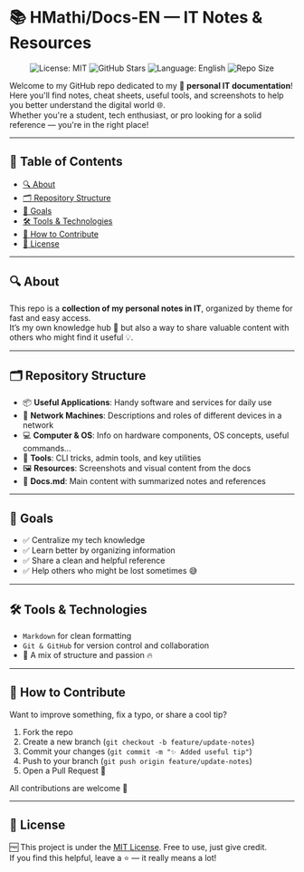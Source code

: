 # 📚 HMathi/Docs-EN — IT Notes & Resources
<p align="center">
  <img src="https://img.shields.io/badge/License-MIT-blue.svg" alt="License: MIT" />
  <img src="https://img.shields.io/github/stars/HMathi/Docs?style=social" alt="GitHub Stars" />
  <img src="https://img.shields.io/badge/language-english-blue.svg" alt="Language: English" />
  <img src="https://img.shields.io/github/repo-size/HMathi/Docs" alt="Repo Size" />
</p>

Welcome to my GitHub repo dedicated to my 📖 **personal IT documentation**!  
Here you'll find notes, cheat sheets, useful tools, and screenshots to help you better understand the digital world 🌐.  
Whether you're a student, tech enthusiast, or pro looking for a solid reference — you're in the right place!

---

## 🚀 Table of Contents

- [🔍 About](#-about)
- [🗂️ Repository Structure](#-repository-structure)
- [🎯 Goals](#-goals)
- [🛠️ Tools & Technologies](#-tools--technologies)
- [🤝 How to Contribute](#-how-to-contribute)
- [📝 License](#-license)

---

## 🔍 About

This repo is a **collection of my personal notes in IT**, organized by theme for fast and easy access.  
It’s my own knowledge hub 🧠 but also a way to share valuable content with others who might find it useful 💡.

---

## 🗂️ Repository Structure

- 📦 **Useful Applications**: Handy software and services for daily use  
- 🧠 **Network Machines**: Descriptions and roles of different devices in a network  
- 💻 **Computer & OS**: Info on hardware components, OS concepts, useful commands...  
- 🧰 **Tools**: CLI tricks, admin tools, and key utilities  
- 🖼️ **Resources**: Screenshots and visual content from the docs  
- 📝 **Docs.md**: Main content with summarized notes and references

---

## 🎯 Goals

- ✅ Centralize my tech knowledge  
- ✅ Learn better by organizing information  
- ✅ Share a clean and helpful reference  
- ✅ Help others who might be lost sometimes 😅

---

## 🛠️ Tools & Technologies

- `Markdown` for clean formatting  
- `Git & GitHub` for version control and collaboration  
- 📂 A mix of structure and passion 🔥

---

## 🤝 How to Contribute

Want to improve something, fix a typo, or share a cool tip?

1. Fork the repo  
2. Create a new branch (`git checkout -b feature/update-notes`)  
3. Commit your changes (`git commit -m "✨ Added useful tip"`)  
4. Push to your branch (`git push origin feature/update-notes`)  
5. Open a Pull Request 🙌

All contributions are welcome 🙏

---

## 📝 License

🆓 This project is under the [MIT License](LICENSE). Free to use, just give credit.  
If you find this helpful, leave a ⭐ — it really means a lot!
